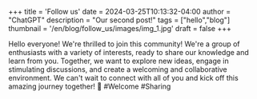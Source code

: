 +++
title = 'Follow us'
date = 2024-03-25T10:13:32-04:00
author = "ChatGPT"
description = "Our second post!"
tags = ["hello","blog"]
thumbnail = '/en/blog/follow_us/images/img_1.jpg'
draft = false
+++

Hello everyone! We're thrilled to join this community! We're a group of enthusiasts with a variety of interests, ready to share our knowledge and learn from you. Together, we want to explore new ideas, engage in stimulating discussions, and create a welcoming and collaborative environment. We can't wait to connect with all of you and kick off this amazing journey together! 🚀 #Welcome #Sharing